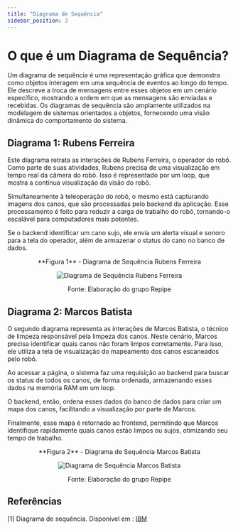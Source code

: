 ```yaml
---
title: "Diagrama de Sequência"
sidebar_position: 3
---
```


# O que é um Diagrama de Sequência?

Um diagrama de sequência é uma representação gráfica que demonstra como objetos interagem em uma sequência de eventos ao longo do tempo. Ele descreve a troca de mensagens entre esses objetos em um cenário específico, mostrando a ordem em que as mensagens são enviadas e recebidas. Os diagramas de sequência são amplamente utilizados na modelagem de sistemas orientados a objetos, fornecendo uma visão dinâmica do comportamento do sistema.

## Diagrama 1: Rubens Ferreira

Este diagrama retrata as interações de Rubens Ferreira, o operador do robô. Como parte de suas atividades, Rubens precisa de uma visualização em tempo real da câmera do robô. Isso é representado por um loop, que mostra a contínua visualização da visão do robô.

Simultaneamente à teleoperação do robô, o mesmo está capturando imagens dos canos, que são processadas pelo backend da aplicação. Esse processamento é feito para reduzir a carga de trabalho do robô, tornando-o escalável para computadores mais potentes.

Se o backend identificar um cano sujo, ele envia um alerta visual e sonoro para a tela do operador, além de armazenar o status do cano no banco de dados.

<div align="center">
**Figura 1** - Diagrama de Sequência Rubens Ferreira

![Diagrama de Sequência Rubens Ferreira](/img/sprint_1/diagrama_de_sequencia_rubens_ferreira.drawio.png)

Fonte: Elaboração do grupo Repipe
</div>

## Diagrama 2: Marcos Batista

O segundo diagrama representa as interações de Marcos Batista, o técnico de limpeza responsável pela limpeza dos canos. Neste cenário, Marcos precisa identificar quais canos não foram limpos corretamente. Para isso, ele utiliza a tela de visualização do mapeamento dos canos escaneados pelo robô.

Ao acessar a página, o sistema faz uma requisição ao backend para buscar os status de todos os canos, de forma ordenada, armazenando esses dados na memória RAM em um loop.

O backend, então, ordena esses dados do banco de dados para criar um mapa dos canos, facilitando a visualização por parte de Marcos.

Finalmente, esse mapa é retornado ao frontend, permitindo que Marcos identifique rapidamente quais canos estão limpos ou sujos, otimizando seu tempo de trabalho.

<div align="center">
**Figura 2** - Diagrama de Sequência Marcos Batista

![Diagrama de Sequência Marcos Batista](/img/sprint_1/diagrama_de_sequencia_marcos_batista.drawio.png)

Fonte: Elaboração do grupo Repipe
</div>

## Referências 

[1] Diagrama de sequência. Disponível em : [IBM](https://www.ibm.com/docs/pt-br/rsm/7.5.0?topic=uml-sequence-diagrams#:~:text=Um%20diagrama%20de%20seq%C3%BC%C3%AAncia%20consiste,estruturas%20de%20controle%20entre%20objetos.)